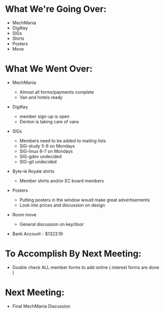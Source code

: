 # What We're Going Over:- MechMania- DigiKey- SIGs- Shirts- Posters- Move# What We Went Over:  - MechMania	- Almost all forms/payments complete	- Van and hotels ready- DigiKey	- member sign-up is open	- Denton is taking care of vans- SIGs	- Members need to be added to mailing lists	- SIG-study 5-6 on Mondays	- SIG-linux 6-7 on Mondays	- SIG-gdev undecided	- SIG-git undecided- Byte-le Royale shirts	- Member shirts and/or EC board members- Posters	- Putting posters in the window would make great advertisements	- Look into prices and discussion on design- Room move	- General discussion on key/door- Bank Account - $1323.19# To Accomplish By Next Meeting:  - Double check ALL member forms to add online ( interest forms are done )# Next Meeting:- Final MechMania Discussion